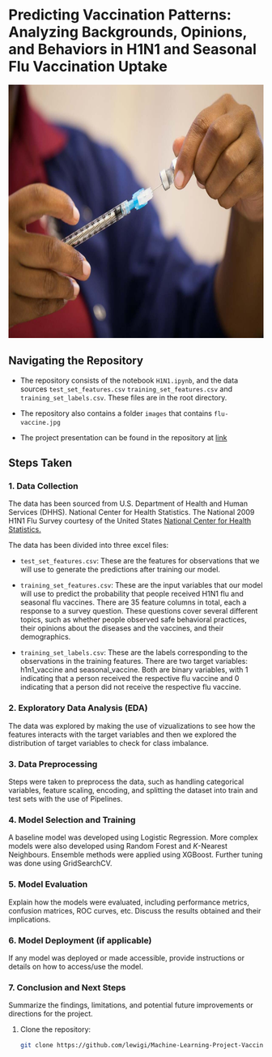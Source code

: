 # Predicting Vaccination Patterns: Analyzing Backgrounds, Opinions, and Behaviors in H1N1 and Seasonal Flu Vaccination Uptake

<img src="./images/flu-vaccine.jpg" alt="Flu Vaccine" width="1200" height="500">

## Navigating the Repository

- The repository consists of the notebook `H1N1.ipynb`, and the data sources `test_set_features.csv` `training_set_features.csv` and `training_set_labels.csv`. These files are in the root directory.

- The repository also contains a folder `images` that contains `flu-vaccine.jpg`

- The project presentation can be found in the repository at [link](./example.txt)


## Steps Taken

### 1. Data Collection

The data has been sourced from U.S. Department of Health and Human Services (DHHS). National Center for Health Statistics. The National 2009 H1N1 Flu Survey courtesy of the United States [National Center for Health Statistics.](https://www.cdc.gov/nchs/index.htm)

The data has been divided into three excel files:

* `test_set_features.csv`: These are the features for observations that we will use to generate the predictions after training our model.

* `training_set_features.csv`: These are the input variables that our model will use to predict the probability that people received H1N1 flu and seasonal flu vaccines. There are 35 feature columns in total, each a response to a survey question. These questions cover several different topics, such as whether people observed safe behavioral practices, their opinions about the diseases and the vaccines, and their demographics.    

* `training_set_labels.csv`: These are the labels corresponding to the observations in the training features. There are two target variables: h1n1_vaccine and seasonal_vaccine. Both are binary variables, with 1 indicating that a person received the respective flu vaccine and 0 indicating that a person did not receive the respective flu vaccine.

### 2. Exploratory Data Analysis (EDA)

The data was explored by making the use of vizualizations to see how the features interacts with the target variables and then we explored the distribution of target variables to check for class imbalance.

### 3. Data Preprocessing

Steps were taken to preprocess the data, such as handling categorical variables, feature scaling, encoding, and splitting the dataset into train and test sets with the use of Pipelines.

### 4. Model Selection and Training

A baseline model was developed using Logistic Regression. More complex models were also developed using Random Forest and *K*-Nearest Neighbours. Ensemble methods were applied using XGBoost. Further tuning was done using GridSearchCV.

### 5. Model Evaluation

Explain how the models were evaluated, including performance metrics, confusion matrices, ROC curves, etc. Discuss the results obtained and their implications.

### 6. Model Deployment (if applicable)

If any model was deployed or made accessible, provide instructions or details on how to access/use the model.

### 7. Conclusion and Next Steps

Summarize the findings, limitations, and potential future improvements or directions for the project.


1. Clone the repository:
   ```bash
   git clone https://github.com/lewigi/Machine-Learning-Project-Vaccination-Patterns.git
